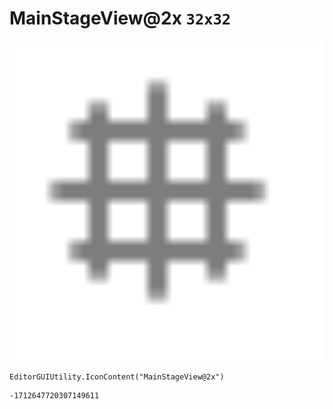 # MainStageView@2x `32x32`
<img src="/img/MainStageView@2x.png" width=512 height=512>

``` CSharp
EditorGUIUtility.IconContent("MainStageView@2x")
```
```
-1712647720307149611
```

